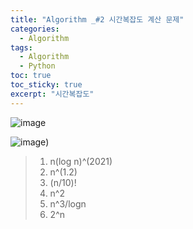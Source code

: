 ```yaml
---
title: "Algorithm _#2 시간복잡도 계산 문제"
categories:
  - Algorithm
tags:
  - Algorithm
  - Python
toc: true  
toc_sticky: true 
excerpt: "시간복잡도"
---
```


![image](https://user-images.githubusercontent.com/79195793/133445963-5bd58d06-e820-4ea9-ac7a-9c95a8ea153c.png)


![image](https://user-images.githubusercontent.com/79195793/133445986-1a6906d0-80ca-4caf-84f2-46d3f2554840.png))

> 1. n(log n)^(2021)
> 2. n^(1.2)
> 3. (n/10)!
> 4. n^2
> 5. n^3/logn
> 6. 2^n


